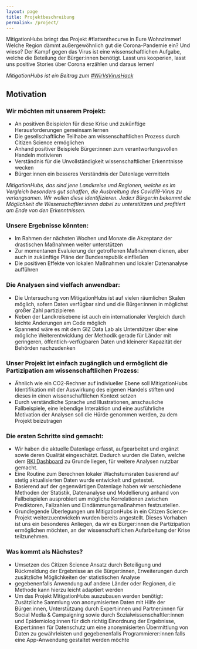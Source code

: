 ```yaml
---
layout: page
title: Projektbeschreibung
permalink: /project/
---
```


MitigationHubs bringt das Projekt #flattenthecurve in Eure Wohnzimmer! Welche Region dämmt außergewöhnlich gut die Corona-Pandemie ein? Und wieso? Der Kampf gegen das Virus ist eine wissenschaftlichen Aufgabe, welche die Beteilung der Bürger:innen benötigt. Lasst uns kooperien, lasst uns positive Stories über Corona erzählen und daraus lernen!

*MitigationHubs ist ein Beitrag zum [#WirVsVirusHack](https://twitter.com/WirvsVirusHack)*

## Motivation

### Wir möchten mit unserem Projekt:

- An positiven Beispielen für diese Krise und zukünftige Herausforderungen gemeinsam lernen
- Die gesellschaftliche Teilhabe am wissenschaftlichen Prozess durch Citizen Science ermöglichen
- Anhand positiver Beispiele Bürger:innen zum verantwortungsvollen Handeln motivieren
- Verständnis für die Unvollständigkeit wissenschaftlicher Erkenntnisse wecken
- Bürger:innen ein besseres Verständnis der Datenlage vermitteln

*MitigationHubs, das sind jene Landkreise und Regionen, welche es im Vergleich besonders gut schaffen, die Ausbreitung des Covid19-Virus zu verlangsamen. Wir wollen diese identifizieren. Jede:r Bürger:in bekommt die Möglichkeit die Wissenschaftler:innen dabei zu unterstützen und profitiert am Ende von den Erkenntnissen.*

### Unsere Ergebnisse könnten:
- Im Rahmen der nächsten Wochen und Monate die Akzeptanz der drastischen Maßnahmen weiter unterstützen
- Zur momentanen Evaluierung der getroffenen Maßnahmen dienen, aber auch in zukünftige Pläne der Bundesrepublik einfließen
- Die positiven Effekte von lokalen Maßnahmen und lokaler Datenanalyse aufführen

### Die Analysen sind vielfach anwendbar:
- Die Untersuchung von MitigationHubs ist auf vielen räumlichen Skalen möglich, sofern Daten verfügbar sind und die Bürger:innen in möglichst großer Zahl partizipieren
- Neben der Landkreisebene ist auch ein internationaler Vergleich durch leichte Änderungen am Code möglich
- Spannend wäre es mit dem GIZ Data Lab als Unterstützer über eine mögliche Weiterentwicklung der Methodik gerade für Länder mit geringeren, öffentlich-verfügbaren Daten und kleinerer Kapazität der Behörden nachzudenken

### Unser Projekt ist einfach zugänglich und ermöglicht die Partizipation am wissenschaftlichen Prozess:
- Ähnlich wie ein CO2-Rechner auf indiviueller Ebene soll MitigationHubs Identifikation mit der Auswirkung des eigenen Handels stiften und dieses in einen wissenschaftlichen Kontext setzen
- Durch verständliche Sprache und Illustrationen, anschauliche Fallbeispiele, eine lebendige Interaktion und eine ausführliche Motivation der Analysen soll die Hürde genommen werden, zu dem Projekt beizutragen 

### Die ersten Schritte sind gemacht:
- Wir haben die aktuelle Datenlage erfasst, aufgearbeitet und ergänzt sowie deren Qualität eingeschätzt. Dadurch wurden die Daten, welche dem [RKI Dashboard](https://experience.arcgis.com/experience/478220a4c454480e823b17327b2bf1d4/page/page_1/) zu Grunde liegen, für weitere Analysen nutzbar gemacht.
- Eine Routine zum Berechnen lokaler Wachstumsraten basierend auf stetig aktualisierten Daten wurde entwickelt und getestet. 
- Basierend auf der gegenwärtigen Datenlage haben wir verschiedene Methoden der Statistik, Datenanalyse und Modellierung anhand von Fallbeispielen ausprobiert um mögliche Korrelationen zwischen Prediktoren, Fallzahlen und Eindämmungsmaßnahmen festzustellen.
- Grundlegende Überlegungen um MitigationHubs in ein Citizen Science-Projekt weiterzuentwickeln wurden bereits angestellt. Dieses Vorhaben ist uns ein besonderes Anliegen, da wir es Bürger:innen die Partizipation ermöglichen möchten, an der wissenschaftlichen Aufarbeitung der Krise teilzunehmen.

### Was kommt als Nächstes?
- Umsetzen des Citizen Science Ansatz durch Beteiligung und Rückmeldung der Ergebnisse an die Bürger:innen, Erweiterungen durch zusätzliche Möglichkeiten der statistischen Analyse
- gegebenenfalls Anwendung auf andere Länder oder Regionen, die Methode kann hierzu leicht adaptiert werden
- Um das Projekt MitigationHubs auszubauen werden benötigt: Zusätzliche Sammlung von anonymisierten Daten mit Hilfe der Bürger:innen, Unterstützung durch Expert:innen und Partner:innen für Social Media & Campaigning sowie durch Sozialwissenschaftler:innen und Epidemiolog:innen für dich richtig Einordnung der Ergebnisse, Expert:innen für Datenschutz um eine anonymisierten Übermittlung von Daten zu gewährleisten und gegebenenfalls Programmierer:innen falls eine App-Anwendung gestaltet werden möchte

